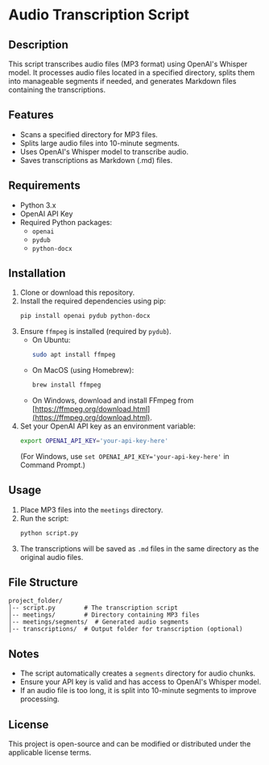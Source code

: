 # Audio Transcription Script

## Description
This script transcribes audio files (MP3 format) using OpenAI's Whisper model. It processes audio files located in a specified directory, splits them into manageable segments if needed, and generates Markdown files containing the transcriptions.

## Features
- Scans a specified directory for MP3 files.
- Splits large audio files into 10-minute segments.
- Uses OpenAI's Whisper model to transcribe audio.
- Saves transcriptions as Markdown (.md) files.

## Requirements
- Python 3.x
- OpenAI API Key
- Required Python packages:
  - `openai`
  - `pydub`
  - `python-docx`

## Installation
1. Clone or download this repository.
2. Install the required dependencies using pip:
   ```sh
   pip install openai pydub python-docx
   ```
3. Ensure `ffmpeg` is installed (required by `pydub`).
   - On Ubuntu:
     ```sh
     sudo apt install ffmpeg
     ```
   - On MacOS (using Homebrew):
     ```sh
     brew install ffmpeg
     ```
   - On Windows, download and install FFmpeg from [https://ffmpeg.org/download.html](https://ffmpeg.org/download.html).
4. Set your OpenAI API key as an environment variable:
   ```sh
   export OPENAI_API_KEY='your-api-key-here'
   ```
   (For Windows, use `set OPENAI_API_KEY='your-api-key-here'` in Command Prompt.)

## Usage
1. Place MP3 files into the `meetings` directory.
2. Run the script:
   ```sh
   python script.py
   ```
3. The transcriptions will be saved as `.md` files in the same directory as the original audio files.

## File Structure
```
project_folder/
│-- script.py        # The transcription script
│-- meetings/        # Directory containing MP3 files
│-- meetings/segments/  # Generated audio segments
│-- transcriptions/  # Output folder for transcription (optional)
```

## Notes
- The script automatically creates a `segments` directory for audio chunks.
- Ensure your API key is valid and has access to OpenAI's Whisper model.
- If an audio file is too long, it is split into 10-minute segments to improve processing.

## License
This project is open-source and can be modified or distributed under the applicable license terms.

